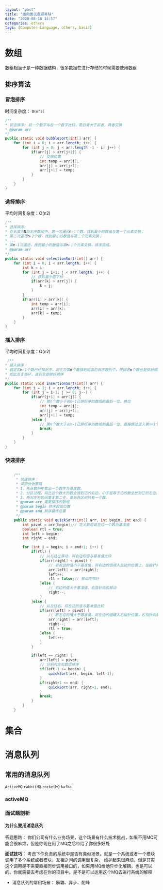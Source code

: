 ```yaml
---
layout: "post"
title: "面向面试查漏补缺"
date: "2020-08-18 14:57"
categories: others
tags: [Computer Language, others, basic]
---
```


# 数组

数组相当于是一种数据结构，很多数据在进行存储的时候需要使用数组

## 排序算法

### 冒泡排序

时间复杂度： `O(n^2)`

```java
/**
* 冒泡排序: 前一个数字与后一个数字比较，若后者大于前者，两者交换
* @param arr
*/
public static void bubbleSort(int[] arr) {
    for (int i = 0; i < arr.length; i++) {
        for (int j = 0; j < arr.length -1 - i; j++) {
            if(arr[j] > arr[j+1]) {
                // 交换位置
                int temp = arr[j];
                arr[j] = arr[j+1];
                arr[j+1] = temp;
            }
        }
    }
}

```

### 选择排序

平均时间复杂度：O(n2)

```java
/**
* 选择排序:
* 在长度为N的无序数组中，第一次遍历n-1个数，找到最小的数值与第一个元素交换；
* 第二次遍历n-2个数，找到最小的数值与第二个元素交换；
* ...
* 第n-1次遍历，找到最小的数值与第n-1个元素交换，排序完成。
* @param arr
*/
public static void selectionSort(int[] arr) {
    for (int i = 0; i < arr.length; i++) {
        int k = i;
        for (int j = i+1; j < arr.length; j++) {
            // 获取最小值下标
            if(arr[k] > arr[j]) {
                k = j;
            }
        }
        if(arr[i] > arr[k]) {
            int temp = arr[i];
            arr[i] = arr[k];
            arr[k] = temp;
        }
    }
}

```


### 插入排序

平均时间复杂度：O(n2)

```java
 /**
* 插入排序：
* 假定前n-1个数已经排好序，现在将第n个数插到前面的有序数列中，使得这n个数也是排好顺序的。
* 如此反复循环，直到全部排好顺序
*/
public static void insertionSort(int[] arr) {
    for (int i = 1; i < arr.length; i++) {
        for (int j = i-1; j >= 0; j--) {
            if(arr[j+1] < arr[j]) {
                // 第n个数小于前n-1已排好序的数组的最后一位，换位
                int temp = arr[j];
                arr[j] = arr[j+1];
                arr[j+1] = temp;
            }else {
                // 第n个数大于前n-1已排好序的数组的最后一位，直接跳过进入第n+1个数
                break;
            }
        }
    }
}

```

### 快速排序

```java

    /**
     * 快速排序：
     * 采用分治策略
     * 1．先从数列中取出一个数作为基准数。
     * 2．分区过程，将比这个数大的数全放到它的右边，小于或等于它的数全放到它的左边。
     * 3．再对左右区间重复第二步，直到各区间只有一个数。
     * @param arr 需要排序的数组
     * @param begin 排序起始位置
     * @param end 排序最终位置
     */
    public static void quickSort(int[] arr, int begin, int end) {
        int pivot = arr[begin];// 定义数组最左边一个数为基准值
        boolean rtl = true;
        int left = begin;
        int right = end;

        for (int i = begin; i < end+1; i++) {
            if(rtl) {
                // 从右往左移动，将右边的值与基准值比较
                if(arr[right] < pivot) {
                    // 若右边的值小于基准值，将右边的值填入左边的位置上，左指针向后移动
                    arr[left] = arr[right];
                    left++;
                    rtl = false;// 移动左指针
                }else {
                    // 右边的值大于基准值，右指针向前移动
                    right--;
                }
            }else {
                // 从左往右，将左边的值与基准值比较
                if(arr[left] > pivot) {
                    // 若左边的值大于基准值，将左边的值填入右指针位置，右指针向前移动
                    arr[right] = arr[left];
                    right--;
                    rtl = true;
                }else {
                    left++;
                }
            }

            if(left == right) {
                arr[left] = pivot;
                // 分别对左右数组排序
                if(left-1 >= begin) {
                    quickSort(arr, begin, left-1);
                }
                if(right+1 <= end) {
                    quickSort(arr, right+1, end);
                }
                break;
            }
        }
    }

```

# 集合



# 消息队列
## 常用的消息队列

`ActiveMQ` `rabbitMQ` `rocketMQ` `kafka`

### activeMQ

### 面试题剖析

#### 为什么要用消息队列
   
答题思路： 你们公司有什么业务场景，这个场景有什么技术挑战，如果不用MQ可能会很麻烦，但是你现在用了MQ之后带给了你很多好处

**面试技巧**： 考虑下你负责的系统中是否有类似场景，就是一个系统或者一个模块调用了多个系统或者模块，互相之间的调用很复杂， 维护起来很麻烦。但是其实这个调用是不需要直接同步调用接口的，如果用MQ给他异步化解耦，也是可以的。你就需要去考虑在你的项目中，是不是可以运用这个MQ去进行系统的解释

- 消息队列的常用场景： 解耦、异步、削峰




 